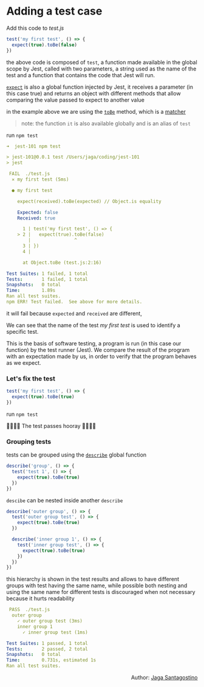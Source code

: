 # Adding a test case

Add this code to _test.js_

```javascript
test('my first test', () => {
  expect(true).toBe(false)
})
```

the above code is composed of `test`, a function made available in the global scope by Jest, called with two parameters, a string used as the name of the test and a function that contains the code that Jest will run.

[`expect`](https://jestjs.io/docs/en/expect) is also a global function injected by Jest, it receives a parameter (in this case true) and returns an object with different methods that allow comparing the value passed to expect to another value

in the example above we are using the [`toBe`](https://jestjs.io/docs/en/expect#tobevalue) method, which is a [matcher](https://jestjs.io/docs/en/using-matchers)

> note: the function `it` is also available globally and is an alias of `test`

run `npm test`

```yaml
➜  jest-101 npm test

> jest-101@0.0.1 test /Users/jaga/coding/jest-101
> jest

 FAIL  ./test.js
  ✕ my first test (5ms)

  ● my first test

    expect(received).toBe(expected) // Object.is equality

    Expected: false
    Received: true

      1 | test('my first test', () => {
    > 2 |   expect(true).toBe(false)
        |                ^
      3 | })
      4 |

      at Object.toBe (test.js:2:16)

Test Suites: 1 failed, 1 total
Tests:       1 failed, 1 total
Snapshots:   0 total
Time:        1.89s
Ran all test suites.
npm ERR! Test failed.  See above for more details.
```

it will fail because `expected` and `received` are different,

We can see that the name of the test _my first test_ is used to identify a specific test.

This is the basis of software testing, a program is run (in this case our function) by the test runner (Jest).
We compare the result of the program with an expectation made by us, in order to verify that the program behaves as we expect.

### Let's fix the test

```javascript
test('my first test', () => {
  expect(true).toBe(true)
})
```

run `npm test`

🎉🎉🎉🎉
The test passes hooray
🎉🎉🎉🎉

### Grouping tests

tests can be grouped using the [`describe`](https://jestjs.io/docs/en/api#describename-fn) global function

```javascript
describe('group', () => {
  test('test 1', () => {
    expect(true).toBe(true)
  })
})
```

`descibe` can be nested inside another `describe`

```javascript
describe('outer group', () => {
  test('outer group test', () => {
    expect(true).toBe(true)
  })

  describe('inner group 1', () => {
    test('inner group test', () => {
      expect(true).toBe(true)
    })
  })
})
```

this hierarchy is shown in the test results and allows to have different groups with test having the same name, while possible both nesting and using the same name for different tests is discouraged when not necessary because it hurts readability

```yaml
 PASS  ./test.js
  outer group
    ✓ outer group test (3ms)
    inner group 1
      ✓ inner group test (1ms)

Test Suites: 1 passed, 1 total
Tests:       2 passed, 2 total
Snapshots:   0 total
Time:        0.731s, estimated 1s
Ran all test suites.
```

<p style='text-align: right;'>Author: <a href="../about-us.md#jaga-santagostino">Jaga Santagostino</a></p>
